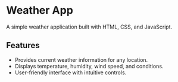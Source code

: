 # Weather App

A simple weather application built with HTML, CSS, and JavaScript.

## Features
- Provides current weather information for any location.
- Displays temperature, humidity, wind speed, and conditions.
- User-friendly interface with intuitive controls.
